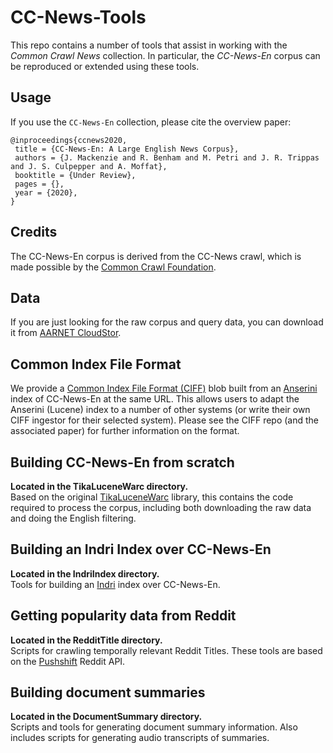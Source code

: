 # CC-News-Tools
This repo contains a number of tools that assist in working with the
*Common Crawl News* collection. In particular, the *CC-News-En* corpus
can be reproduced or extended using these tools. 

## Usage
If you use the `CC-News-En` collection, please cite the overview paper:
```
@inproceedings{ccnews2020,
 title = {CC-News-En: A Large English News Corpus},
 authors = {J. Mackenzie and R. Benham and M. Petri and J. R. Trippas and J. S. Culpepper and A. Moffat},
 booktitle = {Under Review},
 pages = {},
 year = {2020},
}
```

## Credits
The CC-News-En corpus is derived from the CC-News crawl, which is made
possible by the [Common Crawl Foundation](https://commoncrawl.org/).

## Data
If you are just looking for the raw corpus and query data, you can download it 
from [AARNET CloudStor](https://cloudstor.aarnet.edu.au/plus/s/M8BvXxe6faLZ4uE).

## Common Index File Format
We provide a [Common Index File Format (CIFF)](https://github.com/osirrc/ciff) 
blob built from an [Anserini](https://github.com/castorini/anserini) index of CC-News-En
at the same URL. This allows users to adapt the Anserini (Lucene) index to a number of
other systems (or write their own CIFF ingestor for their selected system). Please see
the CIFF repo (and the associated paper) for further information on the format.

## Building CC-News-En from scratch
**Located in the TikaLuceneWarc directory.**\
Based on the original [TikaLuceneWarc](https://github.com/mpetri/TikaLuceneWarc)
library, this contains the code required to process the corpus, including
both downloading the raw data and doing the English filtering.

## Building an Indri Index over CC-News-En
**Located in the IndriIndex directory.**\
Tools for building an [Indri](http://www.lemurproject.org/indri/) index over 
CC-News-En. 

## Getting popularity data from Reddit
**Located in the RedditTitle directory.**\
Scripts for crawling temporally relevant Reddit Titles. These tools are based
on the [Pushshift](https://github.com/pushshift/api) Reddit API.

## Building document summaries
**Located in the DocumentSummary directory.**\
Scripts and tools for generating document summary information. Also includes
scripts for generating audio transcripts of summaries.

